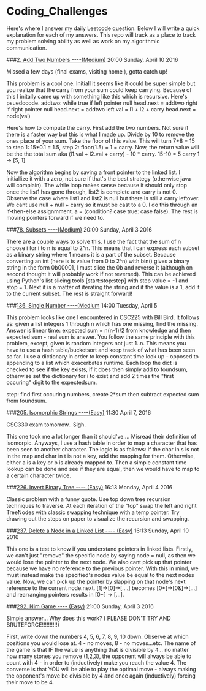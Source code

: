 # Coding_Challenges
Here's where I answer my daily Leetcode question. Below I will write a quick explanation for each of my answers. This repo will track as a place to track my problem solving ability as well as work on my algorithmic communication.


###[2. Add Two Numbers ----(Medium)](https://leetcode.com/problems/add-two-numbers) 20:00 Sunday, April 10 2016

Missed a few days (final exams, visiting home ), gotta catch up!

This problem is a cool one. Initiall it seems like it could be super simple but you realize that the carry from your sum could keep carrying. Because of this I initally came up with something like this which is recursive. Here's psuedocode.
		addtwo:
			while true
				if left pointer null
					head.next = addtwo right
				if right pointer null
					head.next = addtwo left
				val = l1 + l2 + carry
				head.next = node(val)


Here's how to compute the carry. First add the two numbers. Not sure if there is a faster way but this is what I made up. Divide by 10 to remove the ones place of your sum. Take the floor of this value. This will turn 7+8 = 15 to step 1: 15*0.1 = 1.5, step 2: floor(1.5) = 1 = carry. Now, the return value will be the the total sum aka (l1.val + l2.val + carry) - 10 * carry. 15-10 = 5 carry 1 -> [5, 1].

Now the algorithm begins by saving a front pointer to the linked list. I initiallize it with a zero, not sure if that's the best strategy (otherwise java will complain). The while loop makes sense because it should only stop once the list1 has gone through, list2 is complete and carry is not 0. Observe the case where list1 and list2 is null but there is still a carry leftover. We cant use null + null + carry so it must be cast to a 0. I do this through an if-then-else assignmment.
a = (condition? case true: case false). The rest is moving pointers forward if we need to.

###[78. Subsets ----(Medium)](https://leetcode.com/problems/subsets/) 20:00 Sunday, April 3 2016

	
There are a couple ways to solve this. I use the fact that the sum of n choose i for i to n is equal to 2^n. This means that I can express each subset as a binary string where 1 means it is a part of the subset. Because converting an int (here is is value from 0 to 2^n) with bin() gives a binary string in the form 0b00001, I must slice the 0b and reverse it (although on second thought it will probably work if not reversed). This can be achieved using Python's list slicing tools [start:stop:step] with step value = -1 and stop = 1. Next it is a matter of iterating the string and if the value is a 1, add it to the current subset. The rest is straight forward!


###[136. Single Number ----(Medium](https://leetcode.com/problems/single-number/) 14:00 Tuesday, April 5


This problem looks like one I encountered in CSC225 with Bill Bird. It follows as: given a list integers 1 through n which has one missing, find the missing. Answer is linear time: expected sum = n(n-1)/2 from knowledge and then expected sum - real sum is answer. You follow the same principle with this problem, except, given is random integers not just 1..n. This means you have to use a hash table/bucketsort and keep track of what has been seen so far. I use a dictionary in order to keep constant time look up - opposed to appending to a list which exacerbates runtime. Each loop the dict is checked to see if the key exists, if it does then simply add to foundsum, otherwise set the dictionary for i to exist and add 2 times the "first occuring" digit to the expectedsum.

step: find first occuring numbers, create 2*sum then subtract expected sum from foundsum.

###[205. Isomorphic Strings ----(Easy)](https://leetcode.com/problems/isomorphic-strings/) 11:30 April 7, 2016

CSC330 exam tomorrow.. Sigh. 

This one took me a lot longer than it should've.... Misread their definition of isomorpic. Anyways, I use a hash table in order to map a character that has been seen to another character. The logic is as follows: if the char in s is not in the map and char in t is not a key, add the mapping for them. Otherwise, either a is a key or b is already mapped to. Then a simple constant time lookup can be done and see if they are equal, then we would have to map to a certain character twice.



###[226. Invert Binary Tree ---- (Easy)](https://leetcode.com/problems/invert-binary-tree/) 16:13 Monday, April 4 2016

Classic problem with a funny quote. Use top down tree recursion techniques to traverse. At each iteration of the "top" swap the left and right TreeNodes with classic swapping technique with a temp pointer. Try drawing out the steps on paper to visualize the recursion and swapping.


###[237. Delete a Node in a Linked List ---- (Easy)](https://leetcode.com/problems/delete-node-in-a-linked-list/) 16:13 Sunday, April 10 2016

This one is a test to know if you understand pointers in linked lists. Firstly, we can't just "remove" the specific node by saying node = null, as then we would lose the pointer to the next node. We also cant pick up that pointer because we have no reference to the previous pointer. With this in mind, we must instead make the specified's nodes value be equal to the next nodes value. Now, we can pick up the pointer by slapping on that node's next reference to the current node.next.
[1]->[0]->[....] becomes [0*]->[0&]->[...] and rearranging pointers results in [0*] -> [...].


###[292. Nim Game ---- (Easy)](https://leetcode.com/problems/nim-game/) 21:00 Sunday, April 3 2016
	

Simple answer... Why does this work? ( PLEASE DON'T TRY AND BRUTEFORCE!!!!!!!!!!)


First, write down the numbers 4, 5, 6, 7, 8, 9, 10 down. Observe at which positions you would lose at. 4 - no moves, 8 - no moves...etc. The name of the game is that IF the value is anything that is divisible by 4... no matter how many stones you remove (1,2,3), the opponent will always be able to count with 4 - <your move> in order to (inductively) make you reach the value 4. The converse is that YOU will be able to play the optimal move - always making the opponent's move be divisible by 4 and once again (inductively) forcing their move to be 4.